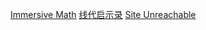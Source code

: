 [Immersive Math](http://immersivemath.com/ila/index.html)
[线代启示录](https://ccjou.wordpress.com/)
[Site Unreachable](https://labuladong.github.io/algo/)